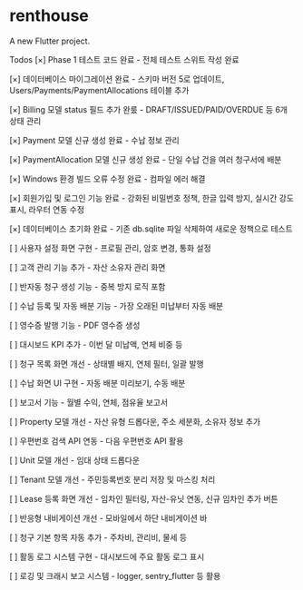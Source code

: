 # renthouse

A new Flutter project.

Todos
  [×] Phase 1 테스트 코드 완료 - 전체 테스트 스위트 작성 완료
  
  [×] 데이터베이스 마이그레이션 완료 - 스키마 버전 5로 업데이트, Users/Payments/PaymentAllocations 테이블 추가
  
  [×] Billing 모델 status 필드 추가 완룼 - DRAFT/ISSUED/PAID/OVERDUE 등 6개 상태 관리
  
  [×] Payment 모델 신규 생성 완료 - 수납 정보 관리
  
  [×] PaymentAllocation 모델 신규 생성 완료 - 단일 수납 건을 여러 청구서에 배분
  
  [×] Windows 환경 빌드 오류 수정 완료 - 컴파일 에러 해결
  
  [×] 회원가입 및 로그인 기능 완료 - 강화된 비밀번호 정책, 한글 입력 방지, 실시간 강도 표시, 라우터 연동 수정
  
  [×] 데이터베이스 초기화 완료 - 기존 db.sqlite 파일 삭제하여 새로운 정책으로 테스트
  
  [ ] 사용자 설정 화면 구현 - 프로필 관리, 암호 변경, 통화 설정
  
  [ ] 고객 관리 기능 추가 - 자산 소유자 관리 화면
  
  [ ] 반자동 청구 생성 기능 - 중복 방지 로직 포함
  
  [ ] 수납 등록 및 자동 배분 기능 - 가장 오래된 미납부터 자동 배분
  
  [ ] 영수증 발행 기능 - PDF 영수증 생성
  
  [ ] 대시보드 KPI 추가 - 이번 달 미납액, 연체 비중 등
  
  [ ] 청구 목록 화면 개선 - 상태별 배지, 연체 필터, 일괄 발행
  
  [ ] 수납 화면 UI 구현 - 자동 배분 미리보기, 수동 배분
  
  [ ] 보고서 기능 - 월별 수익, 연체, 점유율 보고서
  
  [ ] Property 모델 개선 - 자산 유형 드롭다운, 주소 세분화, 소유자 정보 추가
  
  [ ] 우편번호 검색 API 연동 - 다음 우편번호 API 활용
  
  [ ] Unit 모델 개선 - 임대 상태 드롭다운
  
  [ ] Tenant 모델 개선 - 주민등록번호 분리 저장 및 마스킹 처리
  
  [ ] Lease 등록 화면 개선 - 임차인 필터링, 자산-유닛 연동, 신규 임차인 추가 버튼
  
  [ ] 반응형 내비게이션 개선 - 모바일에서 하단 내비게이션 바
  
  [ ] 청구 기본 항목 자동 추가 - 주차비, 관리비, 물세 등
  
  [ ] 활동 로그 시스템 구현 - 대시보드에 주요 활동 로그 표시
  
  [ ] 로깅 및 크래시 보고 시스템 - logger, sentry_flutter 등 활용
